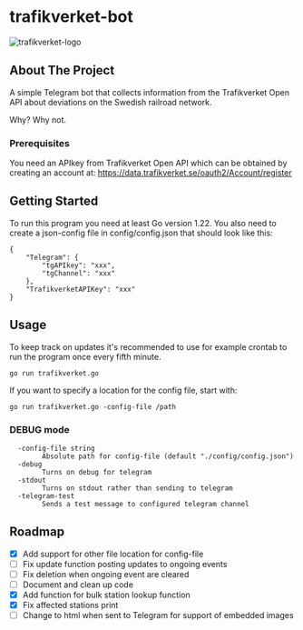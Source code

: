 # trafikverket-bot
![trafikverket-logo](https://bransch.trafikverket.se/contentassets/8a2d09a88ebb431b9892aa9ff7e80b0f/skyltar_film_ny_logo-_1920x1080.jpg)

## About The Project

A simple Telegram bot that collects information from the Trafikverket Open API about deviations on the Swedish railroad network.

Why?
Why not.

### Prerequisites

You need an APIkey from Trafikverket Open API which can be obtained by creating an account at: https://data.trafikverket.se/oauth2/Account/register

## Getting Started

To run this program you need at least Go version 1.22. You also need to create a json-config file in config/config.json that should look like this:

```
{
    "Telegram": {
		"tgAPIkey": "xxx",
		"tgChannel": "xxx"
	},
	"TrafikverketAPIKey": "xxx"
}
```

## Usage

To keep track on updates it's recommended to use for example crontab to run the program once every fifth minute.

```
go run trafikverket.go
```

If you want to specify a location for the config file, start with:

```
go run trafikverket.go -config-file /path
```


### DEBUG mode
```
  -config-file string
        Absolute path for config-file (default "./config/config.json")
  -debug
        Turns on debug for telegram
  -stdout
        Turns on stdout rather than sending to telegram
  -telegram-test
        Sends a test message to configured telegram channel
```

## Roadmap

- [X] Add support for other file location for config-file
- [ ] Fix update function posting updates to ongoing events
- [ ] Fix deletion when ongoing event are cleared
- [ ] Document and clean up code
- [X] Add function for bulk station lookup function
- [X] Fix affected stations print
- [ ] Change to html when sent to Telegram for support of embedded images
